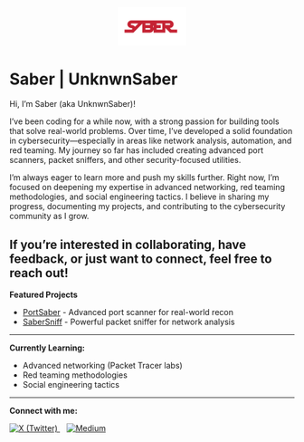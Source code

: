 <p align="center">
  <img src="saberlogo.png" width="120" alt="SABER logo"/>
</p>

# Saber | UnknwnSaber

Hi, I’m Saber (aka UnknwnSaber)!

I’ve been coding for a while now, with a strong passion for building tools that solve real-world problems. Over time, I’ve developed a solid foundation in cybersecurity—especially in areas like network analysis, automation, and red teaming. My journey so far has included creating advanced port scanners, packet sniffers, and other security-focused utilities.

I’m always eager to learn more and push my skills further. Right now, I’m focused on deepening my expertise in advanced networking, red teaming methodologies, and social engineering tactics. I believe in sharing my progress, documenting my projects, and contributing to the cybersecurity community as I grow.

If you’re interested in collaborating, have feedback, or just want to connect, feel free to reach out!
---

**Featured Projects**
- [PortSaber](https://github.com/unknwnsaber/portsaber) - Advanced port scanner for real-world recon
- [SaberSniff](https://github.com/unknwnsaber/sabersniff) - Powerful packet sniffer for network analysis

---
**Currently Learning:**  
- Advanced networking (Packet Tracer labs)  
- Red teaming methodologies  
- Social engineering tactics

---
**Connect with me:**  

<p align="left">
  <a href="https://x.com/unknwnsaber" target="_blank" rel="noopener noreferrer">
    <img src="https://img.shields.io/badge/X-1DA1F2?style=for-the-badge&logo=twitter&logoColor=white" alt="X (Twitter)" />
  </a>
  &nbsp;&nbsp;
  <a href="https://medium.com/@unknwnsaber" target="_blank" rel="noopener noreferrer">
    <img src="https://img.shields.io/badge/Medium-00ab6c?style=for-the-badge&logo=medium&logoColor=white" alt="Medium" />
  </a>
</p>
